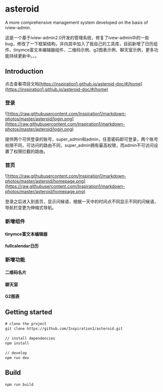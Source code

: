 # asteroid
A more comprehensive management system developed on the basis of iview-admin.

这是一个基于iview-admin2.0开发的管理系统，修复了ivew-admin中的一些bug，修改了一下框架结构，并向其中加入了我自己的工具库，目前新增了日历组件、tinymce富文本编辑器组件、二维码示例、g2图表示例、聊天室示例，更多功能持续更新中。。。

## Introduction

点击查看项目文档[https://inspiration1.github.io/asteroid-doc/#/home](https://inspiration1.github.io/asteroid-doc/#/home)

### 登录

![https://raw.githubusercontent.com/Inspiration1/markdown-photos/master/asteroid/login.png](https://raw.githubusercontent.com/Inspiration1/markdown-photos/master/asteroid/login.png)

提供两个可供登录的账号，super_admin和admin，任意密码即可登录，两个账号权限不同，可访问的路由不同，super_admin拥有最高权限，而admin不可访问设置了权限拦截的路由。

### 首页

![https://raw.githubusercontent.com/Inspiration1/markdown-photos/master/asteroid/homepage.png](https://raw.githubusercontent.com/Inspiration1/markdown-photos/master/asteroid/homepage.png)

登录之后进入到首页，显示问候语，根据一天中的时间点不同显示不同的问候语，导航栏变更为伸缩式导航。

### 新增组件

#### tinymce富文本编辑器

#### fullcalendar日历

### 新增功能

#### 二维码名片

#### 聊天室

#### G2图表

## Getting started
```bush
# clone the project
git clone https://github.com/Inspiration1/asteroid.git

// install dependencies
npm install

// develop
npm run dev
```

## Build
```bush
npm run build
```